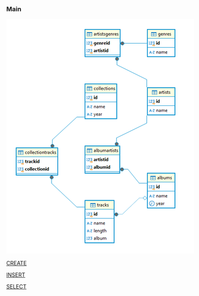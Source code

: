 ### Main

![db-image](cap1.PNG)

[CREATE](https://github.com/norrljus/netology-db-creation/blob/main/CREATEqueries_hw3.sql)

[INSERT](https://github.com/norrljus/netology-db-creation/blob/main/INSERTqueries_hw3.sql)

[SELECT](https://github.com/norrljus/netology-db-creation/blob/main/SELECTqueries_hw3.sql)
